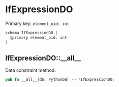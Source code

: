 # IfExpressionDO

Primary key: `element_oid: int`

```rust
schema IfExpressionDO {
  @primary element_oid: int
}
```
## IfExpressionDO::\_\_all\_\_

Data constraint method.

```rust
pub fn __all__(db: PythonDB) -> *IfExpressionDO;
```

